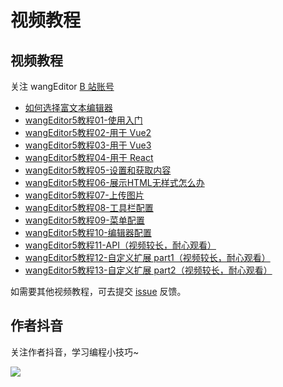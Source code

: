 # 视频教程

## 视频教程

关注 wangEditor [B 站账号](https://space.bilibili.com/697803545)

- [如何选择富文本编辑器](https://www.bilibili.com/video/BV1XB4y1C7EP)
- [wangEditor5教程01-使用入门](https://www.bilibili.com/video/BV1GU4y1q7ob)
- [wangEditor5教程02-用于 Vue2](https://www.bilibili.com/video/BV1b34y1h7oj)
- [wangEditor5教程03-用于 Vue3](https://www.bilibili.com/video/BV1xR4y1A7yJ)
- [wangEditor5教程04-用于 React](https://www.bilibili.com/video/BV1E3411N7XB)
- [wangEditor5教程05-设置和获取内容](https://www.bilibili.com/video/BV1vG4y1i7pH)
- [wangEditor5教程06-展示HTML无样式怎么办](https://www.bilibili.com/video/BV15a411J7UC)
- [wangEditor5教程07-上传图片](https://www.bilibili.com/video/BV1GU4y1S7RQ)
- [wangEditor5教程08-工具栏配置](https://www.bilibili.com/video/BV18L4y1F7qA/)
- [wangEditor5教程09-菜单配置](https://www.bilibili.com/video/BV1LS4y187eC/)
- [wangEditor5教程10-编辑器配置](https://www.bilibili.com/video/BV1jF41177GD/)
- [wangEditor5教程11-API（视频较长，耐心观看）](https://www.bilibili.com/video/BV1fu411z75r/)
- [wangEditor5教程12-自定义扩展 part1（视频较长，耐心观看）](https://www.bilibili.com/video/BV17t4y1L71C)
- [wangEditor5教程13-自定义扩展 part2（视频较长，耐心观看）](https://www.bilibili.com/video/BV16Y4y1A7iM/)

如需要其他视频教程，可去提交 [issue](https://github.com/wangeditor-next/wangEditor/issues) 反馈。

## 作者抖音

关注作者抖音，学习编程小技巧~

![](/image/sponsor/douyin.jpeg)


